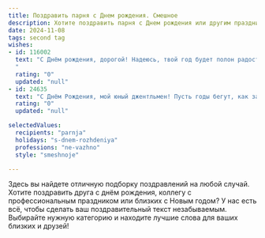 ```yaml
---
title: Поздравить парня c Днем рождения. Смешное
description: Хотите поздравить парня c Днем рождения или другим праздником? Наш ИИ создаст незабываемое поздравление, а вы обязательно выделитесь среди других.  
date: 2024-11-08
tags: second tag
wishes:
- id: 116002
  text: "С Днём рождения, дорогой! Надеюсь, твой год будет полон радости, успехов и минимальным количеством  случайных встреч с бывшей! Пусть все твои мечты сбудутся, а если нет — ну и ладно, зато будет о чем посмеяться!  Желаю тебе крепкого здоровья,  острого ума и  неиссякаемого чувства юмора — чтобы даже в самых неловких ситуациях ты мог найти повод для смеха!
  "
  rating: "0"
  updated: "null"
- id: 24635
  text: "С Днём Рождения, мой юный джентльмен! Пусть годы бегут, как зайцы от волка, но твоя молодость остаётся непоколебимой, как стакан водки на новогоднем столе. Пусть каждый день приносит тебе новые приключения, словно эпизод из \"Игры престолов\", но без кровавых баталий (ну, или хотя бы с меньшим количеством крови). Желаю, чтобы твои мечты взлетели выше, чем ракета SpaceX, и чтобы ты всегда находил время для смеха и друзей, ведь в конце концов, мы живем всего один раз – так давай же сделаем это незабываемо! С днем рождения, друг мой!"
  rating: "0"
  updated: "null"

selectedValues:
  recipients: "parnja"
  holidays: "s-dnem-rozhdeniya"
  professions: "ne-vazhno"
  style: "smeshnoje"

---
```


Здесь вы найдете отличную подборку поздравлений на любой случай.
Хотите поздравить друга с днём рождения, коллегу с профессиональным праздником или близких с Новым годом? У нас есть всё, чтобы сделать ваш поздравительный текст незабываемым. Выбирайте нужную категорию и находите лучшие слова для ваших близких и друзей!
